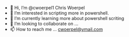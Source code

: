 - 👋 Hi, I’m @cwoerpel1  Chris Woerpel
- 👀 I’m interested in scripting more in powershell.
- 🌱 I’m currently learning more about powershell scriting
- 💞️ I’m looking to collaborate on ...
- 📫 How to reach me ...  cwoerpel@ymail.com

<!---
cwoerpel1/cwoerpel1 is a ✨ special ✨ repository because its `README.md` (this file) appears on your GitHub profile.
You can click the Preview link to take a look at your changes.
--->
